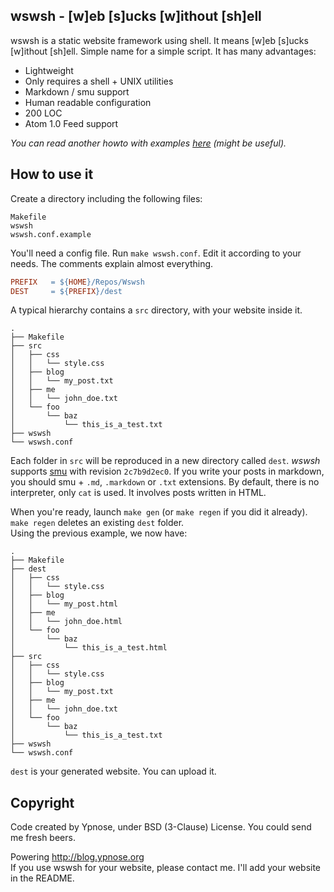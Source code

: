wswsh - [w]eb [s]ucks [w]ithout [sh]ell
-------------------------------------

wswsh is a static website framework using shell. It means [w]eb [s]ucks [w]ithout [sh]ell. Simple name for a simple script.
It has many advantages:
  * Lightweight
  * Only requires a shell + UNIX utilities
  * Markdown / smu support
  * Human readable configuration
  * 200 LOC
  * Atom 1.0 Feed support

*You can read another howto with examples [here](http://blog.ypnose.org) (might be useful).*

How to use it
------------

Create a directory including the following files:

	Makefile
	wswsh
	wswsh.conf.example

You'll need a config file. Run `make wswsh.conf`. Edit it according to your needs. The comments explain almost everything.  

``` makefile
PREFIX   = ${HOME}/Repos/Wswsh
DEST     = ${PREFIX}/dest
```

A typical hierarchy contains a `src` directory, with your website inside it.

	.
	├── Makefile
	├── src
	│   ├── css
	│   │   └── style.css
	│   ├── blog
	│   │   └── my_post.txt
	│   ├── me
	│   │   └── john_doe.txt
	│   └── foo
	│       └── baz
	│           └── this_is_a_test.txt
	├── wswsh
	└── wswsh.conf

Each folder in `src` will be reproduced in a new directory called `dest`.
*wswsh* supports [smu](https://github.com/Gottox/smu) with revision `2c7b9d2ec0`. If you write your posts in markdown, you should smu + `.md`, `.markdown` or `.txt` extensions.
By default, there is no interpreter, only `cat` is used. It involves posts written in HTML.

When you're ready, launch `make gen` (or `make regen` if you did it already). `make regen` deletes an existing `dest` folder.  
Using the previous example, we now have:

	.
	├── Makefile
	├── dest
	│   ├── css
	│   │   └── style.css
	│   ├── blog
	│   │   └── my_post.html
	│   ├── me
	│   │   └── john_doe.html
	│   └── foo
	│       └── baz
	│           └── this_is_a_test.html
	├── src
	│   ├── css
	│   │   └── style.css
	│   ├── blog
	│   │   └── my_post.txt
	│   ├── me
	│   │   └── john_doe.txt
	│   └── foo
	│       └── baz
	│           └── this_is_a_test.txt
	├── wswsh
	└── wswsh.conf

`dest` is your generated website. You can upload it.

Copyright
--------

Code created by Ypnose, under BSD (3-Clause) License. You could send me fresh beers.

Powering http://blog.ypnose.org  
If you use wswsh for your website, please contact me. I'll add your website in the README.
